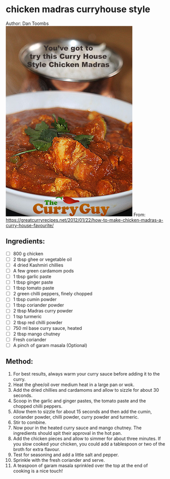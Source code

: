 # chicken madras curryhouse style
Author: Dan Toombs
![](chicken-madras-curryhouse-style.jpg)
From: https://greatcurryrecipes.net/2012/01/22/how-to-make-chicken-madras-a-curry-house-favourite/
## Ingredients:
- [ ] 800 g chicken
- [ ] 2 tbsp ghee or vegetable oil
- [ ] 4 dried Kashmiri chillies
- [ ] A few green cardamom pods
- [ ] 1 tbsp garlic paste
- [ ] 1 tbsp ginger paste
- [ ] 1 tbsp tomato paste
- [ ] 2 green chilli peppers, finely chopped
- [ ] 1 tbsp cumin powder
- [ ] 1 tbsp coriander powder
- [ ] 2 tbsp Madras curry powder
- [ ] 1 tsp turmeric
- [ ] 2 tbsp red chilli powder
- [ ] 750 ml base curry sauce, heated
- [ ] 2 tbsp mango chutney
- [ ] Fresh coriander
- [ ] A pinch of garam masala (Optional)
## Method:
1. For best results, always warm your curry sauce before adding it to the curry.
2. Heat the ghee/oil over medium heat in a large pan or wok.
3. Add the dried chillies and cardamoms and allow to sizzle for about 30 seconds.
4. Scoop in the garlic and ginger pastes, the tomato paste and the chopped chilli peppers.
5. Allow them to sizzle for about 15 seconds and then add the cumin, coriander powder, chilli powder, curry powder and turmeric.
6. Stir to combine.
7. Now pour in the heated curry sauce and mango chutney. The ingredients should spit their approval in the hot pan.
8. Add the chicken pieces and allow to simmer for about three minutes. If you slow cooked your chicken, you could add a tablespoon or two of the broth for extra flavour.
9. Test for seasoning and add a little salt and pepper.
10. Sprinkle with the fresh coriander and serve.
11. A teaspoon of garam masala sprinkled over the top at the end of cooking is a nice touch!
